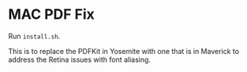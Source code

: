 MAC PDF Fix
===========

Run ```install.sh```.

This is to replace the PDFKit in Yosemite with one that is in Maverick to address the Retina issues with font aliasing.